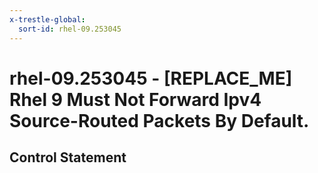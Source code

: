```yaml
---
x-trestle-global:
  sort-id: rhel-09.253045
---
```


# rhel-09.253045 - \[REPLACE_ME\] Rhel 9 Must Not Forward Ipv4 Source-Routed Packets By Default.

## Control Statement
